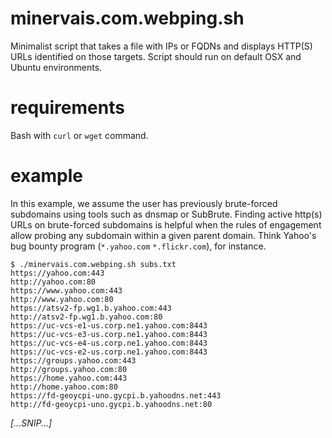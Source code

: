 # minervais.com.webping.sh
Minimalist script that takes a file with IPs or FQDNs and displays HTTP(S) URLs identified on those targets. Script should run on default OSX and Ubuntu environments.

# requirements
Bash with `curl` or `wget` command.

# example
In this example, we assume the user has previously brute-forced subdomains using tools such as dnsmap or SubBrute. Finding active http(s) URLs on brute-forced subdomains is helpful when the rules of engagement allow probing any subdomain within a given parent domain. Think Yahoo's bug bounty program (`*.yahoo.com` `*.flickr.com`), for instance.
```
$ ./minervais.com.webping.sh subs.txt
https://yahoo.com:443
http://yahoo.com:80
https://www.yahoo.com:443
http://www.yahoo.com:80
https://atsv2-fp.wg1.b.yahoo.com:443
http://atsv2-fp.wg1.b.yahoo.com:80
https://uc-vcs-e1-us.corp.ne1.yahoo.com:8443
https://uc-vcs-e3-us.corp.ne1.yahoo.com:8443
https://uc-vcs-e4-us.corp.ne1.yahoo.com:8443
https://uc-vcs-e2-us.corp.ne1.yahoo.com:8443
https://groups.yahoo.com:443
http://groups.yahoo.com:80
https://home.yahoo.com:443
http://home.yahoo.com:80
https://fd-geoycpi-uno.gycpi.b.yahoodns.net:443
http://fd-geoycpi-uno.gycpi.b.yahoodns.net:80
```
_[...SNIP...]_
